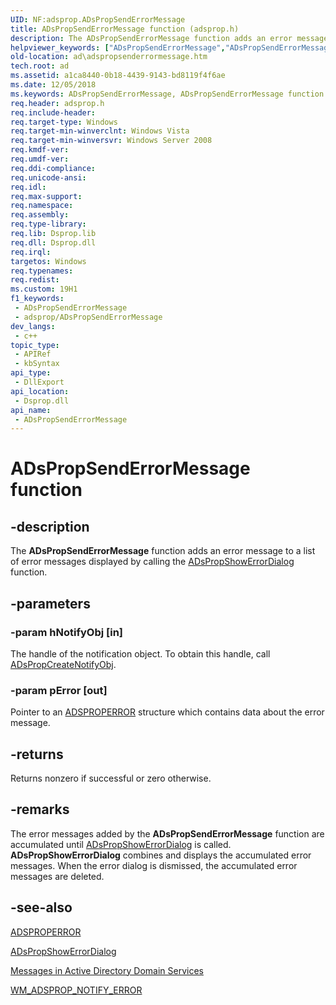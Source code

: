 ```yaml
---
UID: NF:adsprop.ADsPropSendErrorMessage
title: ADsPropSendErrorMessage function (adsprop.h)
description: The ADsPropSendErrorMessage function adds an error message to a list of error messages displayed by calling the ADsPropShowErrorDialog function.
helpviewer_keywords: ["ADsPropSendErrorMessage","ADsPropSendErrorMessage function [Active Directory]","ad.adspropsenderrormessage","adsprop/ADsPropSendErrorMessage"]
old-location: ad\adspropsenderrormessage.htm
tech.root: ad
ms.assetid: a1ca8440-0b18-4439-9143-bd8119f4f6ae
ms.date: 12/05/2018
ms.keywords: ADsPropSendErrorMessage, ADsPropSendErrorMessage function [Active Directory], ad.adspropsenderrormessage, adsprop/ADsPropSendErrorMessage
req.header: adsprop.h
req.include-header: 
req.target-type: Windows
req.target-min-winverclnt: Windows Vista
req.target-min-winversvr: Windows Server 2008
req.kmdf-ver: 
req.umdf-ver: 
req.ddi-compliance: 
req.unicode-ansi: 
req.idl: 
req.max-support: 
req.namespace: 
req.assembly: 
req.type-library: 
req.lib: Dsprop.lib
req.dll: Dsprop.dll
req.irql: 
targetos: Windows
req.typenames: 
req.redist: 
ms.custom: 19H1
f1_keywords:
 - ADsPropSendErrorMessage
 - adsprop/ADsPropSendErrorMessage
dev_langs:
 - c++
topic_type:
 - APIRef
 - kbSyntax
api_type:
 - DllExport
api_location:
 - Dsprop.dll
api_name:
 - ADsPropSendErrorMessage
---
```


# ADsPropSendErrorMessage function


## -description

The <b>ADsPropSendErrorMessage</b> function adds an error message to a list of error messages displayed by calling 
the <a href="https://docs.microsoft.com/windows/desktop/api/adsprop/nf-adsprop-adspropshowerrordialog">ADsPropShowErrorDialog</a> function.

## -parameters

### -param hNotifyObj [in]

The handle of the notification object. To obtain this handle, call <a href="https://docs.microsoft.com/windows/desktop/api/adsprop/nf-adsprop-adspropcreatenotifyobj">ADsPropCreateNotifyObj</a>.

### -param pError [out]

Pointer to an <a href="https://docs.microsoft.com/windows/desktop/api/adsprop/ns-adsprop-adsproperror">ADSPROPERROR</a> structure which contains data about the error message.

## -returns

Returns nonzero if successful or zero otherwise.

## -remarks

The error messages added by the <b>ADsPropSendErrorMessage</b> function are accumulated until  <a href="https://docs.microsoft.com/windows/desktop/api/adsprop/nf-adsprop-adspropshowerrordialog">ADsPropShowErrorDialog</a> is called.  <b>ADsPropShowErrorDialog</b> combines and displays the accumulated  error messages. When the error dialog is dismissed, the accumulated error messages are deleted.

## -see-also

<a href="https://docs.microsoft.com/windows/desktop/api/adsprop/ns-adsprop-adsproperror">ADSPROPERROR</a>



<a href="https://docs.microsoft.com/windows/desktop/api/adsprop/nf-adsprop-adspropshowerrordialog">ADsPropShowErrorDialog</a>



<a href="https://docs.microsoft.com/windows/desktop/AD/messages-in-active-directory-domain-services">Messages in Active Directory Domain Services</a>



<a href="https://docs.microsoft.com/windows/desktop/AD/wm-adsprop-notify-error">WM_ADSPROP_NOTIFY_ERROR</a>

